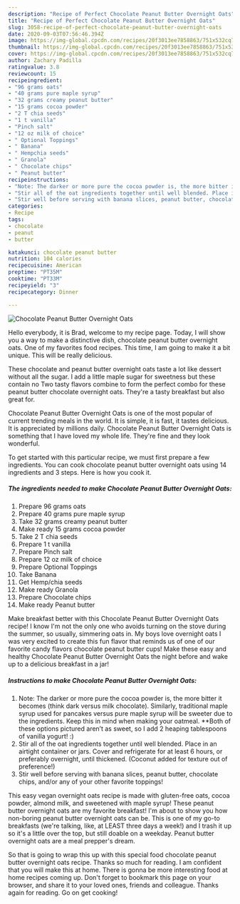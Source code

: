 ```yaml
---
description: "Recipe of Perfect Chocolate Peanut Butter Overnight Oats"
title: "Recipe of Perfect Chocolate Peanut Butter Overnight Oats"
slug: 3058-recipe-of-perfect-chocolate-peanut-butter-overnight-oats
date: 2020-09-03T07:56:46.394Z
image: https://img-global.cpcdn.com/recipes/20f3013ee7858863/751x532cq70/chocolate-peanut-butter-overnight-oats-recipe-main-photo.jpg
thumbnail: https://img-global.cpcdn.com/recipes/20f3013ee7858863/751x532cq70/chocolate-peanut-butter-overnight-oats-recipe-main-photo.jpg
cover: https://img-global.cpcdn.com/recipes/20f3013ee7858863/751x532cq70/chocolate-peanut-butter-overnight-oats-recipe-main-photo.jpg
author: Zachary Padilla
ratingvalue: 3.8
reviewcount: 15
recipeingredient:
- "96 grams oats"
- "40 grams pure maple syrup"
- "32 grams creamy peanut butter"
- "15 grams cocoa powder"
- "2 T chia seeds"
- "1 t vanilla"
- "Pinch salt"
- "12 oz milk of choice"
- " Optional Toppings"
- " Banana"
- " Hempchia seeds"
- " Granola"
- " Chocolate chips"
- " Peanut butter"
recipeinstructions:
- "Note: The darker or more pure the cocoa powder is, the more bitter it becomes (think dark versus milk chocolate). Similarly, traditional maple syrup used for pancakes versus pure maple syrup will be sweeter due to the ingredients. Keep this in mind when making your oatmeal. **Both of these options pictured aren’t as sweet, so I add 2 heaping tablespoons of vanilla yogurt! :)"
- "Stir all of the oat ingredients together until well blended. Place in an airtight container or jars. Cover and refrigerate for at least 6 hours, or preferably overnight, until thickened. (Coconut added for texture out of preference!)"
- "Stir well before serving with banana slices, peanut butter, chocolate chips, and/or any of your other favorite toppings!"
categories:
- Recipe
tags:
- chocolate
- peanut
- butter

katakunci: chocolate peanut butter 
nutrition: 104 calories
recipecuisine: American
preptime: "PT35M"
cooktime: "PT33M"
recipeyield: "3"
recipecategory: Dinner

---
```



![Chocolate Peanut Butter Overnight Oats](https://img-global.cpcdn.com/recipes/20f3013ee7858863/751x532cq70/chocolate-peanut-butter-overnight-oats-recipe-main-photo.jpg)

Hello everybody, it is Brad, welcome to my recipe page. Today, I will show you a way to make a distinctive dish, chocolate peanut butter overnight oats. One of my favorites food recipes. This time, I am going to make it a bit unique. This will be really delicious.

These chocolate and peanut butter overnight oats taste a lot like dessert without all the sugar. I add a little maple sugar for sweetness but these contain no Two tasty flavors combine to form the perfect combo for these peanut butter chocolate overnight oats. They&#39;re a tasty breakfast but also great for.

Chocolate Peanut Butter Overnight Oats is one of the most popular of current trending meals in the world. It is simple, it is fast, it tastes delicious. It is appreciated by millions daily. Chocolate Peanut Butter Overnight Oats is something that I have loved my whole life. They're fine and they look wonderful.


To get started with this particular recipe, we must first prepare a few ingredients. You can cook chocolate peanut butter overnight oats using 14 ingredients and 3 steps. Here is how you cook it.

<!--inarticleads1-->

##### The ingredients needed to make Chocolate Peanut Butter Overnight Oats:

1. Prepare 96 grams oats
1. Prepare 40 grams pure maple syrup
1. Take 32 grams creamy peanut butter
1. Make ready 15 grams cocoa powder
1. Take 2 T chia seeds
1. Prepare 1 t vanilla
1. Prepare Pinch salt
1. Prepare 12 oz milk of choice
1. Prepare  Optional Toppings
1. Take  Banana
1. Get  Hemp/chia seeds
1. Make ready  Granola
1. Prepare  Chocolate chips
1. Make ready  Peanut butter


Make breakfast better with this Chocolate Peanut Butter Overnight Oats recipe! I know I&#39;m not the only one who avoids turning on the stove during the summer, so usually, simmering oats in. My boys love overnight oats I was very excited to create this fun flavor that reminds us of one of our favorite candy flavors chocolate peanut butter cups! Make these easy and healthy Chocolate Peanut Butter Overnight Oats the night before and wake up to a delicious breakfast in a jar! 

<!--inarticleads2-->

##### Instructions to make Chocolate Peanut Butter Overnight Oats:

1. Note: The darker or more pure the cocoa powder is, the more bitter it becomes (think dark versus milk chocolate). Similarly, traditional maple syrup used for pancakes versus pure maple syrup will be sweeter due to the ingredients. Keep this in mind when making your oatmeal. **Both of these options pictured aren’t as sweet, so I add 2 heaping tablespoons of vanilla yogurt! :)
1. Stir all of the oat ingredients together until well blended. Place in an airtight container or jars. Cover and refrigerate for at least 6 hours, or preferably overnight, until thickened. (Coconut added for texture out of preference!)
1. Stir well before serving with banana slices, peanut butter, chocolate chips, and/or any of your other favorite toppings!


This easy vegan overnight oats recipe is made with gluten-free oats, cocoa powder, almond milk, and sweetened with maple syrup! These peanut butter overnight oats are my favorite breakfast! I&#39;m about to show you how non-boring peanut butter overnight oats can be. This is one of my go-to breakfasts (we&#39;re talking, like, at LEAST three days a week!) and I trash it up so it&#39;s a little over the top, but still doable on a weekday. Peanut butter overnight oats are a meal prepper&#39;s dream. 

So that is going to wrap this up with this special food chocolate peanut butter overnight oats recipe. Thanks so much for reading. I am confident that you will make this at home. There is gonna be more interesting food at home recipes coming up. Don't forget to bookmark this page on your browser, and share it to your loved ones, friends and colleague. Thanks again for reading. Go on get cooking!
